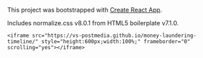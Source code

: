 This project was bootstrapped with [Create React App](https://github.com/facebook/create-react-app).

Includes normalize.css v8.0.1 from HTML5 boilerplate v7.1.0.

`<iframe src="https://vs-postmedia.github.io/money-laundering-timeline/" style="height:600px;width:100%;" frameborder="0" scrolling="yes"></iframe>`